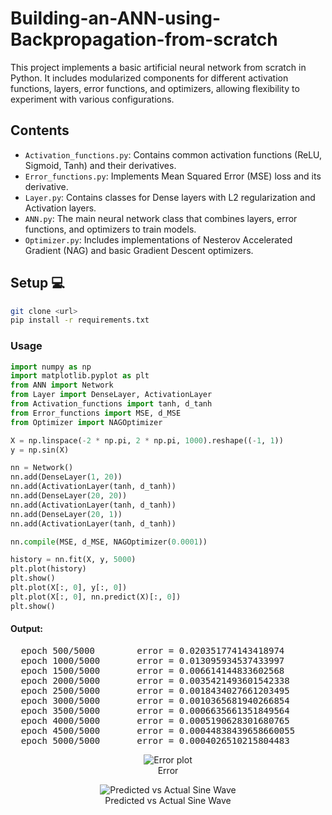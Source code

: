 ﻿# Building-an-ANN-using-Backpropagation-from-scratch

This project implements a basic artificial neural network from scratch in Python. It includes modularized components for different activation functions, layers, error functions, and optimizers, allowing flexibility to experiment with various configurations.

## Contents

- `Activation_functions.py`: Contains common activation functions (ReLU, Sigmoid, Tanh) and their derivatives.
- `Error_functions.py`: Implements Mean Squared Error (MSE) loss and its derivative.
- `Layer.py`: Contains classes for Dense layers with L2 regularization and Activation layers.
- `ANN.py`: The main neural network class that combines layers, error functions, and optimizers to train models.
- `Optimizer.py`: Includes implementations of Nesterov Accelerated Gradient (NAG) and basic Gradient Descent optimizers.

## Setup 💻

```bash
git clone <url>
pip install -r requirements.txt
```

### Usage
```python
import numpy as np
import matplotlib.pyplot as plt
from ANN import Network
from Layer import DenseLayer, ActivationLayer
from Activation_functions import tanh, d_tanh
from Error_functions import MSE, d_MSE
from Optimizer import NAGOptimizer

X = np.linspace(-2 * np.pi, 2 * np.pi, 1000).reshape((-1, 1))
y = np.sin(X)

nn = Network()
nn.add(DenseLayer(1, 20))
nn.add(ActivationLayer(tanh, d_tanh))
nn.add(DenseLayer(20, 20))
nn.add(ActivationLayer(tanh, d_tanh))
nn.add(DenseLayer(20, 1))
nn.add(ActivationLayer(tanh, d_tanh))

nn.compile(MSE, d_MSE, NAGOptimizer(0.0001))

history = nn.fit(X, y, 5000)
plt.plot(history)
plt.show()
plt.plot(X[:, 0], y[:, 0])
plt.plot(X[:, 0], nn.predict(X)[:, 0])
plt.show()
```
#### Output:
<pre>
  epoch 500/5000		error = 0.020351774143418974
  epoch 1000/5000		error = 0.013095934537433997
  epoch 1500/5000		error = 0.006614144833602568
  epoch 2000/5000		error = 0.0035421493601542338
  epoch 2500/5000		error = 0.0018434027661203495
  epoch 3000/5000		error = 0.0010365681940266854
  epoch 3500/5000		error = 0.0006635661351849564
  epoch 4000/5000		error = 0.0005190628301680765
  epoch 4500/5000		error = 0.00044838439658660055
  epoch 5000/5000		error = 0.0004026510215804483
</pre>

<p align="center">
  <img src="https://github.com/user-attachments/assets/146d24a6-46f1-41e7-a5e9-c1e4941bff7e" alt="Error plot"><br>
  Error
</p>

<p align="center">
  <img src = "https://github.com/user-attachments/assets/d0dc7f81-2ee2-4724-ba7a-e77f67bd6b04" alt = "Predicted vs Actual Sine Wave"><br>
  Predicted vs Actual Sine Wave
</p>

